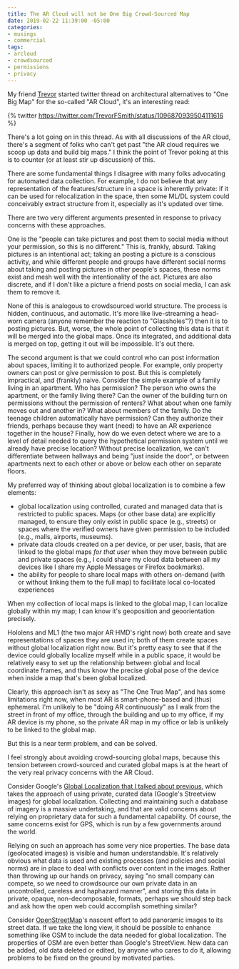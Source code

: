 ```yaml
---
title: The AR Cloud will not be One Big Crowd-Sourced Map
date: 2019-02-22 11:39:00 -05:00
categories:
- musings
- commercial
tags:
- arcloud
- crowdsourced
- permissions
- privacy
---
```


My friend [Trevor](https://trevor.smith.name/) started twitter thread on architectural alternatives to "One Big Map" for the so-called "AR Cloud", it's an interesting read: 

{% twitter https://twitter.com/TrevorFSmith/status/1096870939504111616 %}

There's a lot going on in this thread.  As with all discussions of the AR cloud, there's a segment of folks who can't get past "the AR cloud requires we scoop up data and build big maps."  I think the point of Trevor poking at this is to counter (or at least stir up discussion) of this.  

There are some fundamental things I disagree with many folks advocating for automated data collection. For example, I do not believe that any representation of the features/structure in a space is inherently private:  if it can be used for relocalization in the space, then some ML/DL system could conceivably extract structure from it, especially as it's updated over time.

There are two very different arguments presented in response to privacy concerns with these approaches.  

One is the "people can take pictures and post them to social media without your permission, so this is no different."  This is, frankly, absurd. Taking pictures is an intentional act; taking an posting a picture is a conscious activity, and while different people and groups have different social norms about taking and posting pictures in other people's spaces, these norms exist and mesh well with the intentionality of the act. Pictures are also discrete, and if I don't like a picture a friend posts on social media, I can ask them to remove it. 

None of this is analogous to crowdsourced world structure.  The process is hidden, continuous, and automatic.  It's more like live-streaming a head-worn camera (anyone remember the reaction to "Glassholes"?) then it is to posting pictures.  But, worse, the whole point of collecting this data is that it will be merged into the global maps.  Once its integrated, and additional data is merged on top, getting it out will be impossible. It's out there.

The second argument is that we could control who can post information about spaces, limiting it to authorized people.  For example, only property owners can post or give permission to post. But this is completely impractical, and (frankly) naive.  Consider the simple example of a family living in an apartment.  Who has permission?  The person who owns the apartment, or the family living there?  Can the owner of the building turn on permissions without the permission of renters?  What about when one family moves out and another in? What about members of the family.  Do the teenage children automatically have permission?  Can they authorize their friends, perhaps because they want (need) to have an AR experience together in the house?  Finally, how do we even detect where we are to a level of detail needed to query the hypothetical permission system until we already have precise location?  Without precise localization, we can't differentiate between hallways and being "just inside the door", or between apartments next to each other or above or below each other on separate floors.

My preferred way of thinking about global localization is to combine a few elements:
- global localization using controlled, curated and managed data that is restricted to public spaces. Maps (or other base data) are explicitly managed, to ensure they only exist in public space (e.g., streets) or spaces where the verified owners have given permission to be included (e.g., malls, airports, museums). 
- private data clouds created on a per device, or per user, basis, that are linked to the global maps _for that user_ when they move between public and private spaces (e.g., I could share my cloud data between all my devices like I share my Apple Messages or Firefox bookmarks).
- the ability for people to share local maps with others on-demand (with or without linking them to the full map) to facilitate local co-located experiences

When my collection of local maps is linked to the global map, I can localize globally within my map;  I can know it's geoposition and geoorientation precisely.  

Hololens and ML1 (the two major AR HMD's right now) both create and save representations of spaces they are used in;  both of them create spaces without global localization right now.  But it's pretty easy to see that if the device could globally localize myself while in a public space, it would be relatively easy to set up the relationship between global and local coordinate frames, and thus know the precise global pose of the device when inside a map that's been global localized.

Clearly, this approach isn't as sexy as "The One True Map", and has some limitations right now, when most AR is smart-phone-based and (thus) ephemeral. I'm unlikely to be "doing AR continuously" as I walk from the street in front of my office, through the building and up to my office, if my AR device is my phone, so the private AR map in my office or lab is unlikely to be linked to the global map.  

But this is a near term problem, and can be solved.

I feel strongly about avoiding crowd-sourcing global maps, because this tension between crowd-sourced and curated global maps is at the heart of the very real privacy concerns with the AR Cloud. 

Consider Google's [Global Localization that I talked about previous](), which takes the approach of using private, curated data (Google's Streetview images) for global localization.  Collecting and maintaining such a database of imagery is a massive undertaking, and that are valid concerns about relying on proprietary data for such a fundamental capability.  Of course, the same concerns exist for GPS, which is run by a few governments around the world.  

Relying on such an approach has some very nice properties. The base data (geolocated images) is visible and human understandable. It's relatively obvious what data is used and existing processes (and policies and social norms) are in place to deal with conflicts over content in the images.  Rather than throwing up our hands on privacy, saying "no small company can compete, so we need to crowdsource our own private data in an uncontrolled, careless and haphazard manner", and storing this data in private, opaque, non-decomposable, formats, perhaps we should step back and ask how the open web could accomplish something similar?

Consider [OpenStreetMap]()'s nascent effort to add panoramic images to its street data. If we take the long view, it should be possible to enhance something like OSM to include the data needed for global localization.  The properties of OSM are even better than Google's StreetView.  New data can be added, old data deleted or edited, by anyone who cares to do it, allowing problems to be fixed on the ground by motivated parties.  


